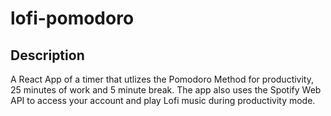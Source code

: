 # lofi-pomodoro

## Description
A React App of a timer that utlizes the Pomodoro Method for productivity, 25 minutes of work and 5 minute break. 
The app also uses the Spotify Web API to access your account and play Lofi music during productivity mode. 
